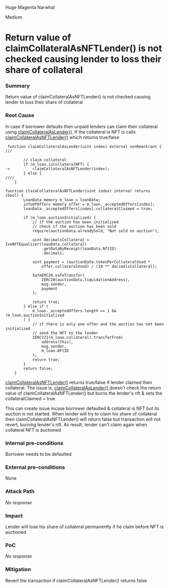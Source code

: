 Huge Magenta Narwhal

Medium

# Return value of claimCollateralAsNFTLender() is not checked causing lender to loss their share of collateral

### Summary

Return value of claimCollateralAsNFTLender() is not checked causing lender to loss their share of collateral

### Root Cause

In case if borrower defaults then unpaid lenders can claim their collateral using [claimCollateralAsLender()](https://github.com/sherlock-audit/2024-11-debita-finance-v3/blob/main/Debita-V3-Contracts/contracts/DebitaV3Loan.sol#L360C1-L363C1). If the collateral is NFT is calls [claimCollateralAsNFTLender()](https://github.com/sherlock-audit/2024-11-debita-finance-v3/blob/main/Debita-V3-Contracts/contracts/DebitaV3Loan.sol#L374C4-L411C6) which returns true/false
```solidity
 function claimCollateralAsLender(uint index) external nonReentrant {
///

        // claim collateral
        if (m_loan.isCollateralNFT) {
->          claimCollateralAsNFTLender(index);
        } else {
////
    }
```
```solidity
function claimCollateralAsNFTLender(uint index) internal returns (bool) {
        LoanData memory m_loan = loanData;
        infoOfOffers memory offer = m_loan._acceptedOffers[index];
        loanData._acceptedOffers[index].collateralClaimed = true;

        if (m_loan.auctionInitialized) {
            // if the auction has been initialized
            // check if the auction has been sold
            require(auctionData.alreadySold, "Not sold on auction");

            uint decimalsCollateral = IveNFTEqualizer(loanData.collateral)
                .getDataByReceipt(loanData.NftID)
                .decimals;

            uint payment = (auctionData.tokenPerCollateralUsed *
                offer.collateralUsed) / (10 ** decimalsCollateral);

            SafeERC20.safeTransfer(
                IERC20(auctionData.liquidationAddress),
                msg.sender,
                payment
            );

            return true;
        } else if (
            m_loan._acceptedOffers.length == 1 && !m_loan.auctionInitialized
        ) {
            // if there is only one offer and the auction has not been initialized
            // send the NFT to the lender
            IERC721(m_loan.collateral).transferFrom(
                address(this),
                msg.sender,
                m_loan.NftID
            );
            return true;
        }
        return false;
    }
```
[claimCollateralAsNFTLender()](https://github.com/sherlock-audit/2024-11-debita-finance-v3/blob/main/Debita-V3-Contracts/contracts/DebitaV3Loan.sol#L374C4-L411C6) returns true/false if lender claimed their collateral. The issue is, [claimCollateralAsLender() ](https://github.com/sherlock-audit/2024-11-debita-finance-v3/blob/main/Debita-V3-Contracts/contracts/DebitaV3Loan.sol#L360C1-L363C1)doesn't check the return value of claimCollateralAsNFTLender() but burns the lender's nft & sets the collateralClaimed = true

This can create issue incase borrower defaulted & collateral is NFT but its auction is not started. When lender will try to claim his share of collateral then claimCollateralAsNFTLender() will return false but transaction will not revert, burning lender's nft. As result, lender can't claim again when collateral NFT is auctioned

### Internal pre-conditions

Borrower needs to be defaulted

### External pre-conditions

None

### Attack Path

_No response_

### Impact

Lender will lose his share of collateral permanently if he claim before NFT is auctioned

### PoC

_No response_

### Mitigation

Revert the transaction if claimCollateralAsNFTLender() returns false
